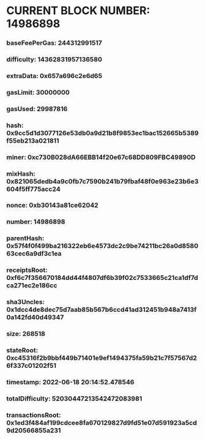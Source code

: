 # CURRENT BLOCK NUMBER: 14986898

### baseFeePerGas: 244312991517
### difficulty: 14362831957136580
### extraData: 0x657a696c2e6d65
### gasLimit: 30000000
### gasUsed: 29987816
### hash: 0x9cc5d1d3077126e53db0a9d21b8f9853ec1bac152665b5389f55eb213a021811
### miner: 0xc730B028dA66EBB14f20e67c68DD809FBC49890D
### mixHash: 0x821065dedb4a9c0fb7c7590b241b79fbaf48f0e963e23b6e3604f5ff775acc24
### nonce: 0xb30143a81ce62042
### number: 14986898
### parentHash: 0x57f4f0f499ba216322eb6e4573dc2c9be74211bc26a0d858063cec6a9df3c1ea
### receiptsRoot: 0xf6c7f356670184dd44f4807df6b39f02c7533665c21ca1df7dca271ec2e186cc
### sha3Uncles: 0x1dcc4de8dec75d7aab85b567b6ccd41ad312451b948a7413f0a142fd40d49347
### size: 268518
### stateRoot: 0xc45316f2b9bbf449b71401e9ef1494375fa59b21c7f57567d26f337c01202f51
### timestamp: 2022-06-18 20:14:52.478546
### totalDifficulty: 52030447213542472083981
### transactionsRoot: 0x1ed3f484af199cdcee8fa670129827d9fd51e07d591923a5cd9d20566855a231

